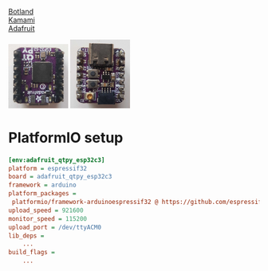 [Botland](https://botland.com.pl/moduly-wifi-i-bt-esp32/21080-qt-py-esp32-s2-plytka-rozwojowa-z-wifi-i-zlaczem-antenowym-ufl-stemma-qtqwiic-adafruit-5348.html)  
[Kamami](https://kamami.pl/en/esp32/1178784-qt-py-esp32-c3-wifi-dev-board-board-with-esp32-c3-wifi-module-5405.html)  
[Adafruit](https://learn.adafruit.com/adafruit-qt-py-esp32-c3-wifi-dev-board/pinouts)  

<img src="./qtpy_esp32_s2_back.jpg" width="120"/>
<img src="./qtpy_esp32_s2_front.jpg" width="120"/>

# PlatformIO setup

```ini
[env:adafruit_qtpy_esp32c3]
platform = espressif32
board = adafruit_qtpy_esp32c3
framework = arduino
platform_packages = 
 platformio/framework-arduinoespressif32 @ https://github.com/espressif/arduino-esp32.git
upload_speed = 921600
monitor_speed = 115200
upload_port = /dev/ttyACM0
lib_deps = 
    ...
build_flags = 
    ...
```
